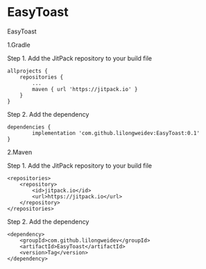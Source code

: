 # EasyToast
EasyToast

1.Gradle


Step 1. Add the JitPack repository to your build file

	allprojects {
		repositories {
			...
			maven { url 'https://jitpack.io' }
		}
	}
  
  
Step 2. Add the dependency

	dependencies {
	        implementation 'com.github.lilongweidev:EasyToast:0.1'
	}
  
2.Maven


Step 1. Add the JitPack repository to your build file

	<repositories>
		<repository>
		    <id>jitpack.io</id>
		    <url>https://jitpack.io</url>
		</repository>
	</repositories>
  
Step 2. Add the dependency

	<dependency>
	    <groupId>com.github.lilongweidev</groupId>
	    <artifactId>EasyToast</artifactId>
	    <version>Tag</version>
	</dependency>





  

  
  
